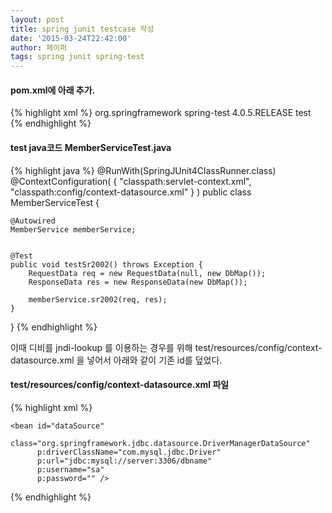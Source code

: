 ```yaml
---
layout: post
title: spring junit testcase 작성
date: '2015-03-24T22:42:00'
author: 페이퍼
tags: spring junit spring-test
---
```


#### pom.xml에 아래 추가. 
{% highlight xml %}
<dependency>
   <groupId>org.springframework</groupId>
   <artifactId>spring-test</artifactId>
   <version>4.0.5.RELEASE</version>
   <scope>test</scope>
</dependency>
{% endhighlight %}


#### test java코드 MemberServiceTest.java  
{% highlight java %}
@RunWith(SpringJUnit4ClassRunner.class)
@ContextConfiguration( {
  "classpath:servlet-context.xml",
  "classpath:config/context-datasource.xml"
}
)
public class MemberServiceTest {

    @Autowired
    MemberService memberService;


    @Test
    public void testSr2002() throws Exception {
        RequestData req = new RequestData(null, new DbMap());
        ResponseData res = new ResponseData(new DbMap());

        memberService.sr2002(req, res);
    }

}
{% endhighlight %}



이때 디비를 jndi-lookup 를 이용하는 경우를 위해 test/resources/config/context-datasource.xml 을 넣어서 아래와 같이 기존 id를 덮었다.

#### test/resources/config/context-datasource.xml 파일 
{% highlight xml %}
<?xml version="1.0" encoding="UTF-8"?>
<beans xmlns="http://www.springframework.org/schema/beans"
       xmlns:xsi="http://www.w3.org/2001/XMLSchema-instance"
       xmlns:p="http://www.springframework.org/schema/p"
       xsi:schemaLocation="http://www.springframework.org/schema/beans http://www.springframework.org/schema/beans/spring-beans.xsd">

    <bean id="dataSource"
          class="org.springframework.jdbc.datasource.DriverManagerDataSource"
          p:driverClassName="com.mysql.jdbc.Driver"
          p:url="jdbc:mysql://server:3306/dbname"
          p:username="sa"
          p:password="" />


</beans>
{% endhighlight %}



